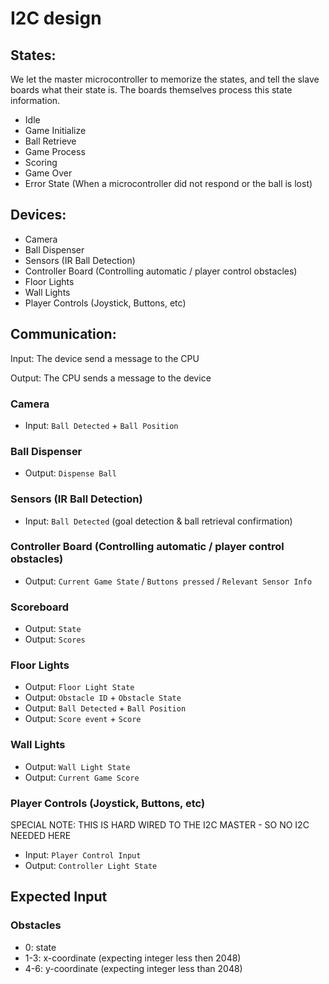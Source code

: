 # I2C design

## States:
We let the master microcontroller to memorize the states, and tell the slave boards what their state is. The boards themselves process this state information.
- Idle
- Game Initialize
- Ball Retrieve
- Game Process
- Scoring
- Game Over
- Error State (When a microcontroller did not respond or the ball is lost)

## Devices:
- Camera
- Ball Dispenser
- Sensors (IR Ball Detection)
- Controller Board (Controlling automatic / player control obstacles)
- Floor Lights
- Wall Lights
- Player Controls (Joystick, Buttons, etc)

## Communication:
Input: The device send a message to the CPU

Output: The CPU sends a message to the device

### Camera
- Input: `Ball Detected` + `Ball Position`

### Ball Dispenser
- Output: `Dispense Ball`

### Sensors (IR Ball Detection)
- Input: `Ball Detected` (goal detection & ball retrieval confirmation)

### Controller Board (Controlling automatic / player control obstacles)
- Output: `Current Game State` / `Buttons pressed` / `Relevant Sensor Info`

### Scoreboard
- Output: `State`
- Output: `Scores`

### Floor Lights
- Output: `Floor Light State`
- Output: `Obstacle ID` + `Obstacle State`
- Output: `Ball Detected` + `Ball Position`
- Output: `Score event` + `Score`

### Wall Lights
- Output: `Wall Light State`
- Output: `Current Game Score`

### Player Controls (Joystick, Buttons, etc)
SPECIAL NOTE: THIS IS HARD WIRED TO THE I2C MASTER - SO NO I2C NEEDED HERE
- Input: `Player Control Input`
- Output: `Controller Light State`

## Expected Input

### Obstacles
- 0: state
- 1-3: x-coordinate (expecting integer less then 2048)
- 4-6: y-coordinate (expecting integer less than 2048)
